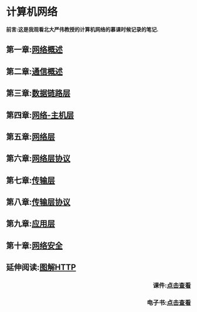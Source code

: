 # 计算机网络

**前言:这是我观看北大严伟教授的计算机网络的慕课时候记录的笔记.**

## 第一章:[网络概述](https://github.com/zzhangyuhang/computer-network/blob/master/1.网络概述.md)

## 第二章:[通信概述](https://github.com/zzhangyuhang/computer-network/blob/master/2.通信概述.md)

## 第三章:[数据链路层](https://github.com/zzhangyuhang/computer-network/blob/master/3.数据链路层概述.md)

## 第四章:[网络-主机层](https://github.com/zzhangyuhang/computer-network/blob/master/4.网络-主机层.md)

## 第五章:[网络层](https://github.com/zzhangyuhang/computer-network/blob/master/5.网络层.md)

## 第六章:[网络层协议](https://github.com/zzhangyuhang/computer-network/blob/master/6.网络层协议.md)

## 第七章:[传输层](https://github.com/zzhangyuhang/computer-network/blob/master/7.传输层.md)

## 第八章:[传输层协议](https://github.com/zzhangyuhang/computer-network/blob/master/8.传输层协议.md)

## 第九章:[应用层](https://github.com/zzhangyuhang/computer-network/blob/master/9.应用层.md)

## 第十章:[网络安全](https://github.com/zzhangyuhang/computer-network/blob/master/10.网络安全.md)

## 延伸阅读:[图解HTTP](https://github.com/zzhangyuhang/computer-network/blob/master/0.图解HTTP.md)

### <div style="text-align: right"> 课件:[点击查看](https://github.com/zzhangyuhang/computer-network/tree/master/courseware)</div>

### <div style="text-align: right"> 电子书:[点击查看](https://github.com/zzhangyuhang/computer-network/tree/master/courseware/图解HTTP.pdf)</div>